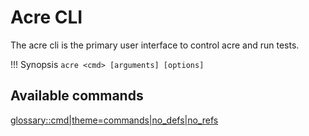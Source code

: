 # Acre CLI

The acre cli is the primary user interface to control acre and run tests.

!!! Synopsis
    `acre <cmd> [arguments] [options]`

## Available commands

<glossary::cmd|theme=commands|no_defs|no_refs>
